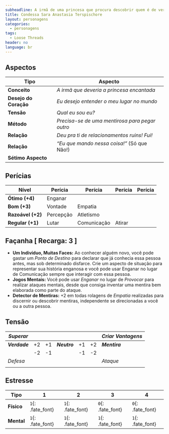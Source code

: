 ```yaml
---
subheadline: A irmã de uma princesa que procura descobrir quem é de verdade
title: Condessa Sara Anastasia Terspischore
layout: personagens
categories:
  - personagens
tags:
  - Loose Threads
header: no
language: br
---
```



## Aspectos

| **Tipo**              | **Aspecto**                                    |
|-----------------------|------------------------------------------------|
| **Conceito**          | _A irmã que deveria a princesa encantada_      |
| **Desejo do Coração** | _Eu desejo entender o meu lugar no mundo_      |
| **Tensão**            | _Qual eu sou eu?_                              |
| **Método**            | _Precisa-se de uma mentirosa para pegar outro_ |
| **Relação**           | _Deu pra ti de relacionamentos ruins! Fui!_    |
| **Relação**           | _“Eu que mando nessa coisa!”_ (Só que Não!)    |
| **Sétimo Aspecto**    |                  |

## Perícias

| **Nível**         | **Perícia** | **Perícia** | **Perícia** | **Perícia** |
|-------------------|-------------|-------------|-------------|-------------|
| **Ótimo (+4)**    | Enganar     |           |           |           |
| **Bom (+3)**      | Vontade     | Empatia     |           |           |
| **Razoável (+2)** | Percepção   | Atletismo   |             |           |
| **Regular (+1)**  |  Lutar      | Comunicação | Atirar      |             |

## Façanha [ Recarga: 3 ]

+ __Um Indivíduo, Muitas Faces:__ Ao conhecer alguém novo, você pode gastar um _Ponto de Destino_ para declarar que já conhecia essa pessoa antes, mas sob determinado disfarce. Crie um aspecto de situação para representar sua história  enganosa e você pode usar Enganar no lugar de Comunicação sempre que interagir com essa pessoa.
+ __Jogos Mentais:__  Você pode usar _Enganar_ no lugar de _Provocar_ para realizar ataques mentais, desde que consiga inventar uma mentira bem elaborada como parte do ataque.
+ __Detector de Mentiras:__ +2 em todas rolagens de _Empatia_ realizadas para discernir ou descobrir mentiras, independente se direcionadas a você ou a outra pessoa.


## Tensão

| _Superar_     |    |    |              |    |    | _Criar Vantagens_ |
|---------------|----|----|--------------|----|----|-------------------|
| ***Verdade*** | +2 | +1 | ***Neutro*** | +1 | +2 | ***Mentira***     |
|               | -2 | -1 |              | -1 | -2 |                   |
| _Defesa_      |    |    |              |    |    | _Ataque_          |
|               |    |    |              |    |    |                   |

## Estresse 

| **Tipo**   | **1** | **2** | **3** | **4** |
|------------|-------|-------|-------|-------|
| __Físico__ | `1`{: .fate_font} | `1`{: .fate_font} | `0`{: .fate_font} | `0`{: .fate_font} |
| __Mental__ | `1`{: .fate_font} | `1`{: .fate_font} | `1`{: .fate_font} | `1`{: .fate_font} |
